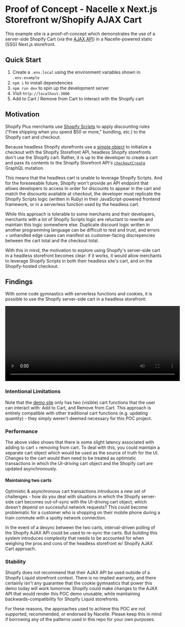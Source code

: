 # Proof of Concept - Nacelle x Next.js Storefront w/Shopify AJAX Cart

This example site is a proof-of-concept which demonstrates the use of a server-side Shopify Cart (via the <a href="https://shopify.dev/docs/themes/ajax-api/reference/cart" target="_blank" rel="noopener">AJAX API</a>) in a Nacelle-powered static (SSG) Next.js storefront.

## Quick Start

1. Create a `.env.local` using the environment variables shown in `.env.example`
2. `npm i` to install dependencies
3. `npm run dev` to spin up the development server
4. Visit `http://localhost:3000`
5. Add to Cart / Remove from Cart to interact with the Shopify cart

## Motivation

Shopify Plus merchants use <a href="https://help.shopify.com/en/manual/checkout-settings/script-editor" target="_blank" rel="noopener">Shopify Scripts</a> to apply discounting rules ("Free shipping when you spend $50 or more," bundling, etc.) to the Shopify cart and checkout.

Because headless Shopify storefronts use a <a href="https://shopify.dev/docs/storefront-api/reference/checkouts/checkoutcreateinput" target="_blank" rel="noopener">simple object</a> to initialize a checkout with the Shopify Storefront API, headless Shopify storefronts don't use the Shopify cart. Rather, it is up to the developer to create a cart and pass its contents to the Shopify Storefront API's <a href="https://shopify.dev/docs/storefront-api/reference/checkouts/checkoutcreate" target="_blank" rel="noopener">`checkoutCreate`</a> GraphQL mutation.

This means that the headless cart is unable to leverage Shopify Scripts. And for the foreseeable future, Shopify won't provide an API endpoint that allows developers to access In order for discounts to appear in the cart and match the discounts available at checkout, the developer must replicate the Shopify Scripts logic (written in Ruby) in their JavaScript-powered frontend framework, or in a serverless function used by the headless cart.

While this approach is tolerable to some merchants and their developers, merchants with a lot of Shopify Scripts logic are reluctant to rewrite and maintain this logic somewhere else. Duplicate discount logic written in another programming language can be difficult to test and trust, and errors + unhandled edge cases can manifest as customer-facing discrepencies between the cart total and the checkout total.

With this in mind, the motivation to explore using Shopify's server-side cart in a headless storefront becomes clear: if it works, it would allow merchants to leverage Shopify Scripts in both their headless site's cart, and on the Shopify-hosted checkout.

## Findings

With some code gymnastics with serverless functions and cookies, it is possible to use the Shopify server-side cart in a headless storefront:

<video width="560" height="240" controls>
  <source src="https://user-images.githubusercontent.com/5732000/113243585-4e7a3380-9281-11eb-88fc-355adef89f2d.mov">
  https://user-images.githubusercontent.com/5732000/113243585-4e7a3380-9281-11eb-88fc-355adef89f2d.mov
</video>

### Intentional Limitations

Note that the <a href="https://poc-nacelle-nextjs-shopify-cart.vercel.app/" target="_blank" rel="noopener">demo site</a> only has two (visible) cart functions that the user can interact with: Add to Cart, and Remove from Cart. This approach is entirely compatible with other traditional cart functions (e.g. updating quantity) - they simply weren't deemed necessary for this POC project.

### Performance

The above video shows that there is some slight latency associated with adding to cart + removing from cart. To deal with this, you could maintain a separate cart object which would be used as the source of truth for the UI. Changes to the cart would then need to be treated as optimistic transactions in which the UI-driving cart object and the Shopify cart are updated asynchronously.

#### Maintaining two carts

Optimistic & asynchronous cart transactions introduces a new set of challenges - how do you deal with situations in which the Shopify server-side cart becomes out-of-sync with the UI-driving cart object, which doesn't depend on successful network requests? This could become problematic for a customer who is shopping on their mobile phone during a train commute with a spotty network connection.

In the event of a desync between the two carts, interval-driven polling of the Shopify AJAX API could be used to re-sync the carts. But building this system introduces complexity that needs to be accounted for when weighing the pros and cons of the headless storefront w/ Shopify AJAX Cart approach.

### Stability

Shopify does not recommend that their AJAX API be used outside of a Shopify Liquid storefront context. There is no implied warranty, and there certainly isn't any guarantee that the cookie gymnastics that power this demo today will work tomorrow. Shopify could make changes to the AJAX API that would render this POC demo unusable, while maintaining backwards-compatibility for Shopify Liquid storefronts.

For these reasons, the approaches used to achieve this POC are not supported, recommended, or endorsed by Nacelle. Please keep this in mind if borrowing any of the patterns used in this repo for your own purposes.
